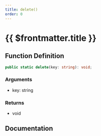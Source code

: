 ```yaml
---
title: delete()
order: 0
---
```


# {{ $frontmatter.title }}

## Function Definition

```ts
public static delete(key: string): void;
```

### Arguments

* key: string

### Returns

* void

## Documentation

<!--@include: ./parts/delete.md-->
